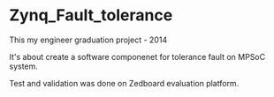 # Zynq_Fault_tolerance

This my engineer graduation project - 2014

It's about create a software componenet for tolerance fault on MPSoC system.

Test and validation was done on Zedboard evaluation platform.


